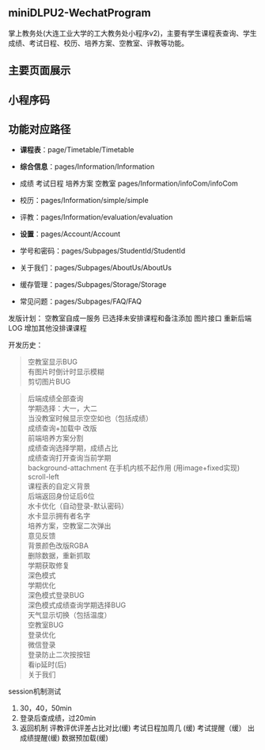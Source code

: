 ## miniDLPU2-WechatProgram

掌上教务处(大连工业大学的工大教务处小程序v2)，主要有学生课程表查询、学生成绩、考试日程、校历、培养方案、空教室、评教等功能。

## 主要页面展示

## 小程序码

## 功能对应路径

+ **课程表**：page/Timetable/Timetable

+ **综合信息**：pages/Information/Information
+ 成绩 考试日程 培养方案 空教室 pages/Information/infoCom/infoCom
+ 校历：pages/Information/simple/simple
+ 评教：pages/Information/evaluation/evaluation


+ **设置**：pages/Account/Account
+ 学号和密码：pages/Subpages/StudentId/StudentId
+ 关于我们：pages/Subpages/AboutUs/AboutUs
+ 缓存管理：pages/Subpages/Storage/Storage
+ 常见问题：pages/Subpages/FAQ/FAQ


发版计划：
空教室自成一服务
已选择未安排课程和备注添加
图片接口
重新后端LOG
增加其他没排课课程


开发历史：
> 空教室显示BUG  
> 有图片时倒计时显示模糊  
> 剪切图片BUG  

> 后端成绩全部查询   
> 学期选择：大一，大二   
> 当没教室时候显示空空如也（包括成绩）   
> 成绩查询+加载中 改版   
> 前端培养方案分割   
> 成绩查询选择学期，成绩占比   
> 成绩查询打开查询当前学期   
> background-attachment 在手机内核不起作用 (用image+fixed实现)   
> scroll-left   
> 课程表的自定义背景   
> 后端返回身份证后6位   
> 水卡优化（自动登录-默认密码）  
> 水卡显示拥有者名字   
> 培养方案，空教室二次弹出   
> 意见反馈   
> 背景颜色改版RGBA   
> 删除数据，重新抓取   
> 学期获取修复   
> 深色模式   
> 学期优化   
> 深色模式登录BUG   
> 深色模式成绩查询学期选择BUG   
> 天气显示切换（包括温度）  
> 空教室BUG   
> 登录优化  
> 微信登录   
> 登录防止二次按按钮  
> 看ip延时(后)  
>关于我们


session机制测试

1. 30，40，50min
2. 登录后查成绩，过20min
3. 返回机制 评教评优评差占比对比(缓)
   考试日程加周几 (缓)
   考试提醒（缓） 出成绩提醒(缓)
   数据预加载(缓)